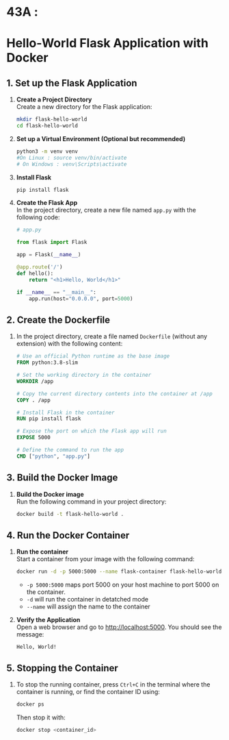 # 43A : 

# Hello-World Flask Application with Docker


## 1. Set up the Flask Application

1. **Create a Project Directory**  
   Create a new directory for the Flask application:
   ```bash
   mkdir flask-hello-world
   cd flask-hello-world
   ```

2. **Set up a Virtual Environment (Optional but recommended)**  
   ```bash
   python3 -m venv venv
   #On Linux : source venv/bin/activate
   # On Windows : venv\Scripts\activate
   ```

3. **Install Flask**  
   ```bash
   pip install flask
   ```

4. **Create the Flask App**  
   In the project directory, create a new file named `app.py` with the following code:

   ```python
   # app.py

   from flask import Flask

   app = Flask(__name__)

   @app.route('/')
   def hello():
       return "<h1>Hello, World</h1>"

   if __name__ == "__main__":
       app.run(host="0.0.0.0", port=5000)
   ```

## 2. Create the Dockerfile

1. In the project directory, create a file named `Dockerfile` (without any extension) with the following content:

   ```Dockerfile
   # Use an official Python runtime as the base image
   FROM python:3.8-slim

   # Set the working directory in the container
   WORKDIR /app

   # Copy the current directory contents into the container at /app
   COPY . /app

   # Install Flask in the container
   RUN pip install flask

   # Expose the port on which the Flask app will run
   EXPOSE 5000

   # Define the command to run the app
   CMD ["python", "app.py"]
   ```

## 3. Build the Docker Image

1. **Build the Docker image**  
   Run the following command in your project directory:

   ```bash
   docker build -t flask-hello-world .
   ```

## 4. Run the Docker Container

1. **Run the container**  
   Start a container from your image with the following command:

   ```bash
   docker run -d -p 5000:5000 --name flask-container flask-hello-world
   ```

   - `-p 5000:5000` maps port 5000 on your host machine to port 5000 on the container.
   - `-d` will run the container in detatched mode
   - `--name` will assign the name to the container

2. **Verify the Application**  
   Open a web browser and go to [http://localhost:5000](http://localhost:5000). You should see the message:
   
   ```
   Hello, World!
   ```

## 5. Stopping the Container

1. To stop the running container, press `Ctrl+C` in the terminal where the container is running, or find the container ID using:

   ```bash
   docker ps
   ```

   Then stop it with:

   ```bash
   docker stop <container_id>
   ```

